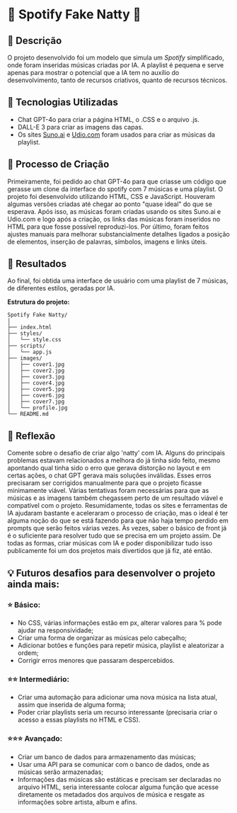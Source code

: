 # 🎵 Spotify Fake Natty 🎵

## 📒 Descrição

O projeto desenvolvido foi um modelo que simula um *Spotify* simplificado, onde foram inseridas músicas criadas por IA. A playlist é pequena e serve apenas para mostrar o potencial que a IA tem no auxílio do desenvolvimento, tanto de recursos criativos, quanto de recursos técnicos. 

## 🤖 Tecnologias Utilizadas

* Chat GPT-4o para criar a página HTML, o .CSS e o arquivo .js.
* DALL-E 3 para criar as imagens das capas.
* Os sites <a href="https://suno.ai" target="_blank">Suno.ai</a> e <a href="https://udio.com" target="_blank">Udio.com</a> foram usados para criar as músicas da playlist.

## 🧐 Processo de Criação

Primeiramente, foi pedido ao chat GPT-4o para que criasse um código que gerasse um clone da interface do spotify com 7 músicas e uma playlist. O projeto foi desenvolvido utilizando HTML, CSS e JavaScript. Houveram algumas versões criadas até chegar ao ponto "quase ideal" do que se esperava.
Após isso, as músicas foram criadas usando os sites Suno.ai e Udio.com e logo após a criação, os links das músicas foram inseridos no HTML para que fosse possível reproduzi-los.
Por último, foram feitos ajustes manuais para melhorar substancialmente detalhes ligados a posição de elementos, inserção de palavras, símbolos, imagens e links úteis.

## 🚀 Resultados

Ao final, foi obtida uma interface de usuário com uma playlist de 7 músicas, de diferentes estilos, geradas por IA.

**Estrutura do projeto:**

```
Spotify Fake Natty/
│
├── index.html
├── styles/
│   └── style.css
├── scripts/
│   └── app.js
├── images/
│   ├── cover1.jpg
│   ├── cover2.jpg
│   ├── cover3.jpg
│   ├── cover4.jpg
│   ├── cover5.jpg
│   ├── cover6.jpg
│   ├── cover7.jpg
│   └── profile.jpg
└── README.md
```

## 💭 Reflexão 

Comente sobre o desafio de criar algo 'natty' com IA.
Alguns do principais problemas estavam relacionados a melhora do já tinha sido feito, mesmo apontando qual tinha sido o erro que gerava distorção no layout e em certas ações, o chat GPT gerava mais soluções inválidas. Esses erros precisaram ser corrigidos manualmente para que o projeto ficasse minimamente viável.
Várias tentativas foram necessárias para que as músicas e as imagens também chegassem perto de um resultado viável e compatível com o projeto.
Resumidamente, todas os sites e ferramentas de IA ajudaram bastante e aceleraram o processo de criação, mas o ideal é ter alguma noção do que se está fazendo para que não haja tempo perdido em prompts que serão feitos várias vezes. Às vezes, saber o básico de front já é o suficiente para resolver tudo que se precisa em um projeto assim. 
De todas as formas, criar músicas com IA e poder disponibilizar tudo isso publicamente foi um dos projetos mais divertidos que já fiz, até então. 


## 💡 Futuros desafios para desenvolver o projeto ainda mais:

 ### ⭐ Básico: 

 * No CSS, várias informações estão em px, alterar valores para % pode ajudar na responsividade; 
 * Criar uma forma de organizar as músicas pelo cabeçalho;
 * Adicionar botões e funções para repetir música, playlist e aleatorizar a ordem;
 * Corrigir erros menores que passaram despercebidos.

 ### ⭐⭐ Intermediário:  

 * Criar uma automação para adicionar uma nova música na lista atual, assim que inserida de alguma forma; 
 * Poder criar playlists seria um recurso interessante (precisaria criar o acesso a essas playlists no HTML e CSS).
 
 ### ⭐⭐⭐ Avançado: 

 * Criar um banco de dados para armazenamento das músicas; 
 * Usar uma API para se comunicar com o banco de dados, onde as músicas serão armazenadas;
 * Informações das músicas são estáticas e precisam ser declaradas no arquivo HTML, seria interessante colocar alguma função que acesse diretamente os metadados dos arquivos de música e resgate as informações sobre artista, album e afins.